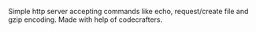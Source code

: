 Simple http server accepting commands like echo, request/create file and gzip encoding. Made with help of codecrafters.
